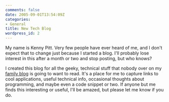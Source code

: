```yaml
---
comments: false
date: 2005-09-01T13:54:09Z
categories:
- General
title: New Tech Blog
wordpress_id: 2
---
```


My name is Kenny Pitt. Very few people have ever heard of me, and I don't expect that to change just because I started a blog. I'll probably lose interest in this after a month or two and stop posting, but who knows?

I created this blog for all the geeky, technical stuff that nobody over on my [family blog](/news) is going to want to read. It's a place for me to capture links to cool applications, useful technical info, occasional thoughts about programming, and maybe even a code snippet or two. If anyone but me finds this interesting or useful, I'll be amazed, but please let me know if you do.
